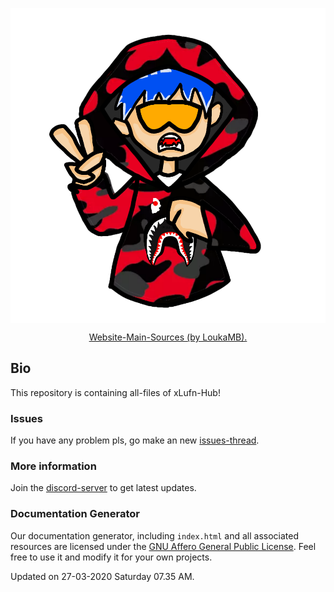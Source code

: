 <p>
  <img align="center" src="Files/Logo.png"></img>
  <p align="center">
<a href="https://github.com/LoukaMB/SynapseX" target="_blank">Website-Main-Sources (by LoukaMB).</a>
  </p>
</p>

## Bio
This repository is containing all-files of xLufn-Hub!

### Issues
If you have any problem pls, go make an new <a href="https://github.com/xLufn/Hub/issues/new" target="_blank">issues-thread</a>.

### More information
Join the <a href="https://discord.gg/YnVB3JM" target="_blank">discord-server</a> to get latest updates.

### Documentation Generator
Our documentation generator, including `index.html` and all associated resources are licensed under the [GNU Affero General Public License](https://www.gnu.org/licenses/agpl-3.0.en.html). Feel free to use it and modify it for your own projects.

Updated on 27-03-2020 Saturday 07.35 AM.
